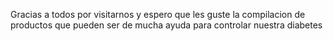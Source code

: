 Gracias a todos por visitarnos y espero que les guste la compilacion de productos que pueden ser de mucha ayuda para controlar nuestra diabetes

